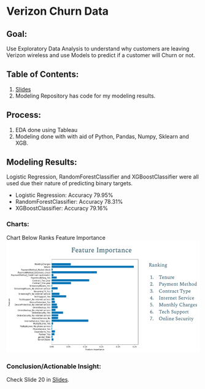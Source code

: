 # Verizon Churn Data

## Goal:
Use Exploratory Data Analysis to understand why customers are leaving Verizon wireless and use Models to predict if a customer will Churn or not. 

## Table of Contents:
1) [Slides](https://docs.google.com/presentation/d/19jq0jxF-sUyhBDR0EP22uYxHnliLPdfkO6FAPCJPHGQ/edit?usp=sharing)
2) Modeling Repository has code for my modeling results.

## Process:
1) EDA done using Tableau
2) Modeling done with with aid of Python, Pandas, Numpy, Sklearn and XGB.

## Modeling Results:
Logistic Regression, RandomForestClassifier and XGBoostClassifier were all used due their nature of predicting binary targets. 
* Logistic Regression: Accuracy 79.95%
* RandomForestClassifier: Accuracy 78.31%
* XGBoostClassifier: Accuracy 79.16%

### Charts:
Chart Below Ranks Feature Importance
<img src="Images/FeatureImp.png" width="800">

### Conclusion/Actionable Insight:
Check Slide 20 in [Slides](https://docs.google.com/presentation/d/19jq0jxF-sUyhBDR0EP22uYxHnliLPdfkO6FAPCJPHGQ/edit?usp=sharing).

